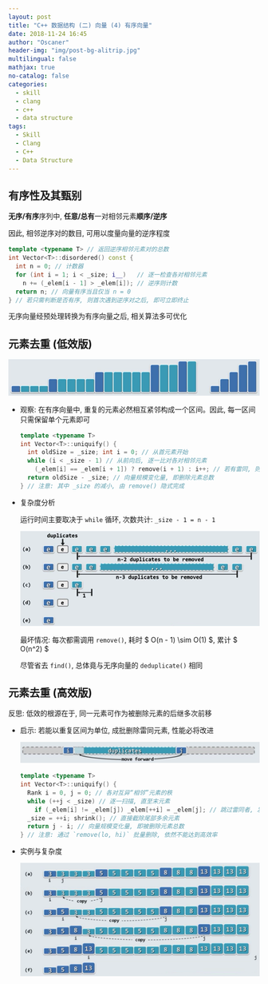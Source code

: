 ```yaml
---
layout: post
title: "C++ 数据结构 (二) 向量 (4) 有序向量"
date: 2018-11-24 16:45
author: "Oscaner"
header-img: "img/post-bg-alitrip.jpg"
multilingual: false
mathjax: true
no-catalog: false
categories:
  - skill
  - clang
  - c++
  - data structure
tags:
  - Skill
  - Clang
  - C++
  - Data Structure
---
```


## 有序性及其甄别

**无序/有序**序列中, **任意/总有**一对相邻元素**顺序/逆序**

因此, 相邻逆序对的数目, 可用以度量向量的逆序程度

```cpp
template <typename T> // 返回逆序相邻元素对的总数
int Vector<T>::disordered() const {
  int n = 0; // 计数器
  for (int i = 1; i < _size; i__)   // 逐一检查各对相邻元素
    n += (_elem[i - 1] > _elem[i]); // 逆序则计数
  return n; // 向量有序当且仅当 n = 0
} // 若只需判断是否有序, 则首次遇到逆序对之后, 即可立即终止
```

无序向量经预处理转换为有序向量之后, 相关算法多可优化

## 元素去重 (低效版)

![1.png](/img/in-post/skill/data-structure/post-vector-ordered/1.png)

- 观察: 在有序向量中, 重复的元素必然相互紧邻构成一个区间。因此, 每一区间只需保留单个元素即可

    ```cpp
    template <typename T>
    int Vector<T>::uniquify() {
      int oldSize = _size; int i = 0; // 从首元素开始
      while (i < _size - 1) // 从前向后, 逐一比对各对相邻元素
        (_elem[i] == _elem[i + 1]) ? remove(i + 1) : i++; // 若有雷同, 则删除后者；否则, 转至后一元素
      return oldSize - _size; // 向量规模变化量, 即删除元素总数
    } // 注意: 其中 _size 的减小, 由 remove() 隐式完成
    ```

- 复杂度分析

    运行时间主要取决于 `while` 循环, 次数共计: `_size - 1 = n - 1`

    ![2.png](/img/in-post/skill/data-structure/post-vector-ordered/2.png)

    最坏情况: 每次都需调用 `remove()`, 耗时 $ O(n - 1) \sim O(1) $, 累计 $ O(n^2) $

    尽管省去 `find()`, 总体竟与无序向量的 `deduplicate()` 相同

## 元素去重 (高效版)

反思: 低效的根源在于, 同一元素可作为被删除元素的后继多次前移

- 启示: 若能以重复区间为单位, 成批删除雷同元素, 性能必将改进

    ![3.png](/img/in-post/skill/data-structure/post-vector-ordered/3.png)

    ```cpp
    template <typename T>
    int Vector<T>::uniquify() {
      Rank i = 0, j = 0; // 各对互异“相邻”元素的秩
      while (++j < _size) // 逐一扫描, 直至末元素
        if (_elem[i] != _elem[j]) _elem[++i] = _elem[j]; // 跳过雷同者, 发现不同元素时, 向前移至紧邻于前者右侧
      _size = ++i; shrink(); // 直接截除尾部多余元素
      return j - i; // 向量规模变化量, 即被删除元素总数
    } // 注意: 通过 `remove(lo, hi)` 批量删除, 依然不能达到高效率
    ```

- 实例与复杂度

    ![4.png](/img/in-post/skill/data-structure/post-vector-ordered/4.png)

